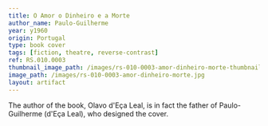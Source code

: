 ```yaml
---
title: O Amor o Dinheiro e a Morte
author_name: Paulo-Guilherme
year: y1960
origin: Portugal
type: book cover
tags: [fiction, theatre, reverse-contrast]
ref: RS.010.0003
thumbnail_image_path: /images/rs-010-0003-amor-dinheiro-morte-thumbnail.jpg
image_path: /images/rs-010-0003-amor-dinheiro-morte.jpg
layout: artifact
---
```

The author of the book, Olavo d'Eça Leal, is in fact the father of Paulo-Guilherme (d'Eça Leal), who designed the cover.